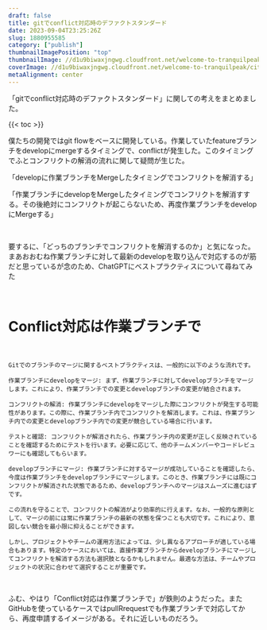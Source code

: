 ```yaml
---
draft: false
title: gitでconflict対応時のデファクトスタンダード
date: 2023-09-04T23:25:26Z
slug: 1880955585
category: ["publish"]
thumbnailImagePosition: "top"
thumbnailImage: //d1u9biwaxjngwg.cloudfront.net/welcome-to-tranquilpeak/city-750.jpg
coverImage: //d1u9biwaxjngwg.cloudfront.net/welcome-to-tranquilpeak/city.jpg
metaAlignment: center
---
```

「gitでconflict対応時のデファクトスタンダード」に関しての考えをまとめました。
<!--more-->

{{< toc >}}

僕たちの開発ではgit flowをベースに開発している。作業していたfeatureブランチをdevelopにmergeするタイミングで、conflictが発生した。このタイミングでふとコンフリクトの解消の流れに関して疑問が生じた。

「developに作業ブランチをMergeしたタイミングでコンフリクトを解消する」

「作業ブランチにdevelopをMergeしたタイミングでコンフリクトを解消すする。その後絶対にコンフリクトが起こらないため、再度作業ブランチをdevelopにMergeする」

‌

要するに、「どっちのブランチでコンフリクトを解消するのか」と気になった。まあおおむね作業ブランチに対して最新のdevelopを取り込んで対応するのが筋だと思っているが念のため、ChatGPTにベストプラクティスについて尋ねてみた

‌

# Conflict対応は作業ブランチで

‌

```
Gitでのブランチのマージに関するベストプラクティスは、一般的に以下のような流れです。

作業ブランチにdevelopをマージ: まず、作業ブランチに対してdevelopブランチをマージします。これにより、作業ブランチでの変更とdevelopブランチの変更が結合されます。

コンフリクトの解消: 作業ブランチにdevelopをマージした際にコンフリクトが発生する可能性があります。この際に、作業ブランチ内でコンフリクトを解消します。これは、作業ブランチ内での変更とdevelopブランチ内での変更が競合している場合に行います。

テストと確認: コンフリクトが解消されたら、作業ブランチ内の変更が正しく反映されていることを確認するためにテストを行います。必要に応じて、他のチームメンバーやコードレビュワーにも確認してもらいます。

developブランチにマージ: 作業ブランチに対するマージが成功していることを確認したら、今度は作業ブランチをdevelopブランチにマージします。このとき、作業ブランチには既にコンフリクトが解消された状態であるため、developブランチへのマージはスムーズに進むはずです。

この流れを守ることで、コンフリクトの解消がより効率的に行えます。なお、一般的な原則として、マージの前には常に作業ブランチの最新の状態を保つことも大切です。これにより、意図しない競合を最小限に抑えることができます。

しかし、プロジェクトやチームの運用方法によっては、少し異なるアプローチが適している場合もあります。特定のケースにおいては、直接作業ブランチからdevelopブランチにマージしてコンフリクトを解消する方法も選択肢となるかもしれません。最適な方法は、チームやプロジェクトの状況に合わせて選択することが重要です。
```

‌

ふむ、やはり「Conflict対応は作業ブランチで」が鉄則のようだった。またGitHubを使っているケースではpullRrequestでも作業ブランチで対応してから、再度申請するイメージがある。それに近しいものだろう。
